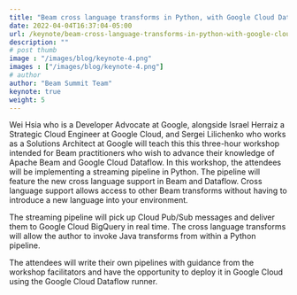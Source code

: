 ```yaml
---
title: "Beam cross language transforms in Python, with Google Cloud Dataflow"
date: 2022-04-04T16:37:04-05:00
url: /keynote/beam-cross-language-transforms-in-python-with-google-cloud-dataflow
description: ""
# post thumb
image : "/images/blog/keynote-4.png"
images : ["/images/blog/keynote-4.png"]
# author
author: "Beam Summit Team"
keynote: true
weight: 5
---
```


Wei Hsia who is a Developer Advocate at Google, alongside Israel Herraiz a Strategic Cloud Engineer at Google Cloud, and Sergei Lilichenko who works as a Solutions Architect at Google will teach this this three-hour workshop intended for Beam practitioners who wish to advance their knowledge of Apache Beam and Google Cloud Dataflow.
In this workshop, the attendees will be implementing a streaming pipeline in Python. The pipeline will feature the new cross language support in Beam and Dataflow. Cross language support allows access to other Beam transforms without having to introduce a new language into your environment.

The streaming pipeline will pick up Cloud Pub/Sub messages and deliver them to Google Cloud BigQuery in real time. The cross language transforms will allow the author to invoke Java transforms from within a Python pipeline.

The attendees will write their own pipelines with guidance from the workshop facilitators and have the opportunity to deploy it in Google Cloud using the Google Cloud Dataflow runner.

